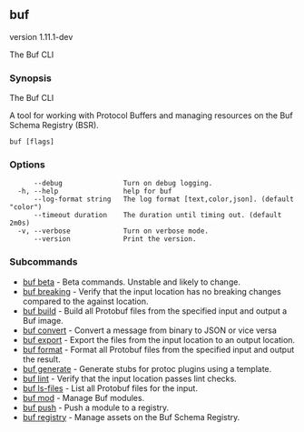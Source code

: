 ## buf

version 1.11.1-dev

The Buf CLI

### Synopsis

The Buf CLI

A tool for working with Protocol Buffers and managing resources on the Buf Schema Registry (BSR).

```
buf [flags]
```

### Options

```
      --debug               Turn on debug logging.
  -h, --help                help for buf
      --log-format string   The log format [text,color,json]. (default "color")
      --timeout duration    The duration until timing out. (default 2m0s)
  -v, --verbose             Turn on verbose mode.
      --version             Print the version.
```

### Subcommands

* [buf beta](buf-beta.md)	 - Beta commands. Unstable and likely to change.
* [buf breaking](buf-breaking.md)	 - Verify that the input location has no breaking changes compared to the against location.
* [buf build](buf-build.md)	 - Build all Protobuf files from the specified input and output a Buf image.
* [buf convert](buf-convert.md)	 - Convert a message from binary to JSON or vice versa
* [buf export](buf-export.md)	 - Export the files from the input location to an output location.
* [buf format](buf-format.md)	 - Format all Protobuf files from the specified input and output the result.
* [buf generate](buf-generate.md)	 - Generate stubs for protoc plugins using a template.
* [buf lint](buf-lint.md)	 - Verify that the input location passes lint checks.
* [buf ls-files](buf-ls-files.md)	 - List all Protobuf files for the input.
* [buf mod](buf-mod.md)	 - Manage Buf modules.
* [buf push](buf-push.md)	 - Push a module to a registry.
* [buf registry](buf-registry.md)	 - Manage assets on the Buf Schema Registry.

